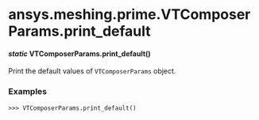 <a id="ansys-meshing-prime-vtcomposerparams-print-default"></a>

# ansys.meshing.prime.VTComposerParams.print_default

<a id="ansys.meshing.prime.VTComposerParams.print_default"></a>

#### *static* VTComposerParams.print_default()

Print the default values of `VTComposerParams` object.

### Examples

```pycon
>>> VTComposerParams.print_default()
```

<!-- !! processed by numpydoc !! -->

